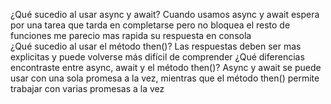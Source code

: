 ¿Qué sucedio al usar async y await?
    Cuando usamos async y await espera por una tarea que tarda en completarse pero no bloquea el resto de funciones me parecio mas rapida su respuesta en consola  
¿Qué sucedio al usar el método then()?
    Las respuestas deben ser mas explicitas y puede volverse más difícil de comprender
¿Qué diferencias encontraste entre async, await y el método then()?
    Async y await se puede usar con una sola promesa a la vez, mientras que el método then() permite trabajar con varias promesas a la vez